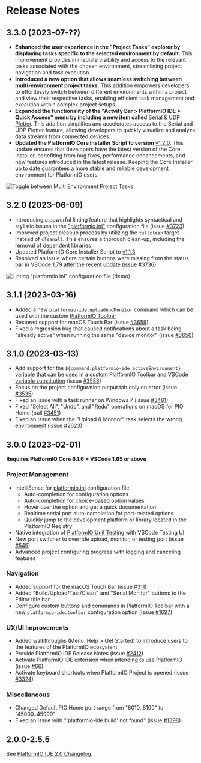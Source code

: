 # Release Notes

## 3.3.0 (2023-07-??)

* **Enhanced the user experience in the "Project Tasks" explorer by displaying tasks specific to the selected environment by default.** This improvement provides immediate visibility and access to the relevant tasks associated with the chosen environment, streamlining project navigation and task execution.
* **Introduced a new option that allows seamless switching between multi-environment project tasks.** This addition empowers developers to effortlessly switch between different environments within a project and view their respective tasks, enabling efficient task management and execution within complex project setups.
* **Expanded the functionality of the "Actvity Bar > PlatformIO IDE > Quick Access" menu by including a new item called** [Serial & UDP Plotter](https://marketplace.visualstudio.com/items?itemName=alexnesnes.teleplot). This addition simplifies and accelerates access to the Serial and UDP Plotter feature, allowing developers to quickly visualize and analyze data streams from connected devices.
* **Updated the PlatformIO Core Installer Script to version** [v1.2.0](https://github.com/platformio/platformio-core-installer/releases/tag/v1.2.0). This update ensures that developers have the latest version of the Core Installer, benefiting from bug fixes, performance enhancements, and new features introduced in the latest release. Keeping the Core Installer up to date guarantees a more stable and reliable development environment for PlatformIO users.

![Toggle between Multi Environment Project Tasks](https://raw.githubusercontent.com/platformio/platformio-vscode-ide/develop/.github/media/platformio-toggle-multienv-tasks.gif)

## 3.2.0 (2023-06-09)

* Introducing a powerful linting feature that highlights syntactical and stylistic issues in the ["platformio.ini"](https://docs.platformio.org/en/latest/projectconf/index.html) configuration file (issue [#3723](https://github.com/platformio/platformio-vscode-ide/issues/3723))
* Improved project cleanup process by utilizing the ``fullclean`` target instead of ``cleanall``. This ensures a thorough clean-up, including the removal of dependent libraries
* Updated PlatformIO Core Installer Script to [v1.1.3](https://github.com/platformio/platformio-core-installer/releases/tag/v1.1.3)
* Resolved an issue where certain buttons were missing from the status bar in VSCode 1.79 after the recent update (issue [#3736](https://github.com/platformio/platformio-vscode-ide/issues/3736))

![Linting "platformio.ini" configuration file (demo)](https://raw.githubusercontent.com/platformio/platformio-vscode-ide/develop/.github/media/platformio-ini-lint-demo.png)

## 3.1.1 (2023-03-16)

* Added a new ``platformio-ide.uploadAndMonitor`` command which can be used with the custom [PlatformIO Toolbar](https://docs.platformio.org/en/latest/integration/ide/vscode.html#platformio-toolbar)
* Restored support for macOS Touch Bar (issue [#3659](https://github.com/platformio/platformio-vscode-ide/issues/3659))
* Fixed a regression bug that caused notifications about a task being "already active" when running the same "device monitor" (issue [#3656](https://github.com/platformio/platformio-vscode-ide/issues/3656))

## 3.1.0 (2023-03-13)

* Add support for the ``${command:platformio-ide.activeEnvironment}`` variable that can be used in a custom [PlatformIO Toolbar](https://docs.platformio.org/en/latest/integration/ide/vscode.html#platformio-toolbar) and [VSCode variable substitution](https://code.visualstudio.com/docs/editor/variables-reference) (issue [#3588](https://github.com/platformio/platformio-vscode-ide/issues/3588))
* Focus on the project configuration output tab only on error (issue [#3535](https://github.com/platformio/platformio-vscode-ide/issues/3535))
* Fixed an issue with a task runner on Windows 7 (issue [#3481](https://github.com/platformio/platformio-vscode-ide/issues/3481))
* Fixed "Select All", "Undo", and "Redo" operations on macOS for PIO Home (pull [#3451](https://github.com/platformio/platformio-vscode-ide/pull/3451))
* Fixed an issue when the "Upload & Monitor" task selects the wrong environment (issue [#2623](https://github.com/platformio/platformio-vscode-ide/issues/2623))

## 3.0.0 (2023-02-01)

**Requires PlatformIO Core 6.1.6 + VSCode 1.65 or above**

### Project Management

* IntelliSense for [platformio.ini](https://docs.platformio.org/en/latest/projectconf/index.html) configuration file
  - Auto-completion for configuration options
  - Auto-completion for choice-based option values
  - Hover over the option and get a quick documentation
  - Realtime serial port auto-completion for port-related options
  - Quickly jump to the development platform or library located in the PlatformIO Registry
* Native integration of [PlatformIO Unit Testing](https://docs.platformio.org/en/latest/advanced/unit-testing/index.html) with VSCode Testing UI
* New port switcher to override upload, monitor, or testing port (issue [#545](https://github.com/platformio/platformio-vscode-ide/issues/545))
* Advanced project configuring progress with logging and canceling features

### Navigation

* Added support for the macOS Touch Bar (issue [#311](https://github.com/platformio/platformio-vscode-ide/issues/311))
* Added "Build/Upload/Test/Clean" and "Serial Monitor" buttons to the Editor title bar
* Configure custom buttons and commands in PlatformIO Toolbar with a new `platformio-ide.toolbar` configuration option (issue [#1697](https://github.com/platformio/platformio-vscode-ide/issues/1697))

### UX/UI Improvements

* Added walkthroughs (Menu: Help > Get Started) to introduce users to the features of the PlatformIO ecosystem
* Provide PlatformIO IDE Release Notes (issue [#2412](https://github.com/platformio/platformio-vscode-ide/issues/2412))
* Activate PlatformIO IDE extension when intending to use PlatformIO (issue [#66](https://github.com/platformio/platformio-vscode-ide/issues/66))
* Activate keyboard shortcuts when PlatformIO Project is opened (issue [#3324](https://github.com/platformio/platformio-vscode-ide/issues/3324))

### Miscellaneous

* Changed Default PIO Home port range from "8010..8100" to "45000..45999"
* Fixed an issue with "'platformio-ide.build' not found" (issue [#1398](https://github.com/platformio/platformio-vscode-ide/issues/1398))

## 2.0.0-2.5.5

See [PlatformIO IDE 2.0 Changelog](https://github.com/platformio/platformio-vscode-ide/blob/v2.5.5/CHANGELOG.md).
